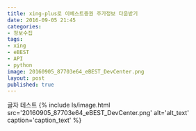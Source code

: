 ```yaml
---
title: xing-plus로 이베스트증권 주가정보 다운받기
date: 2016-09-05 21:45
categories:
- 정보수집
tags:
- xing
- eBEST
- API
- python
image: 20160905_87703e64_eBEST_DevCenter.png
layout: post
published: true
---
```


글자 테스트
{% include ls/image.html
    src='20160905_87703e64_eBEST_DevCenter.png'
   alt='alt_text'
   caption='caption_text' %}
